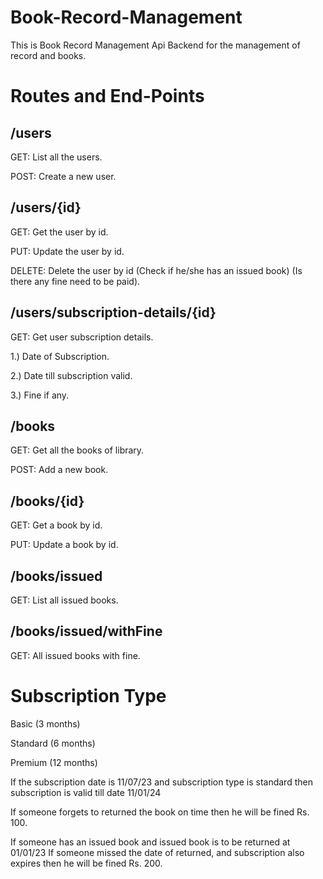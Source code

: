 # Book-Record-Management

This is Book Record Management Api Backend for the management of record and books.

# Routes and End-Points

## /users
GET: List all the users.

POST: Create a new user.

## /users/{id}
GET: Get the user by id.

PUT: Update the user by id.

DELETE: Delete the user by id (Check if he/she has an issued book) (Is there any fine need to be paid).

## /users/subscription-details/{id}
GET: Get user subscription details.

1.) Date of Subscription.

2.) Date till subscription valid.

3.) Fine if any.

## /books
GET: Get all the books of library.

POST: Add a new book.

## /books/{id}
GET: Get a book by id.

PUT: Update a book by id.

## /books/issued
GET: List all issued books.

## /books/issued/withFine
GET: All issued books with fine.

# Subscription Type
Basic (3 months)

Standard (6 months)

Premium (12 months)

If the subscription date is 11/07/23
and subscription type is standard 
then subscription is valid till date 11/01/24

If someone forgets to returned the book on 
time then he will be fined Rs. 100.

If someone has an issued book and issued book is to be returned at 01/01/23
If someone missed the date of returned, and subscription also expires then he will be fined Rs. 200.